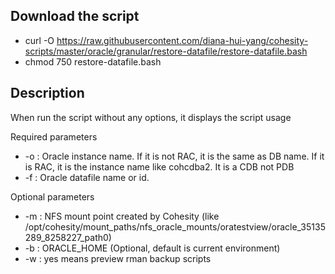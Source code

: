 ## Download the script
- curl -O https://raw.githubusercontent.com/diana-hui-yang/cohesity-scripts/master/oracle/granular/restore-datafile/restore-datafile.bash
- chmod 750 restore-datafile.bash

## Description
When run the script without any options, it displays the script usage

Required parameters

- -o : Oracle instance name. If it is not RAC, it is the same as DB name. If it is RAC, it is the instance name like cohcdba2. It is a CDB not PDB
- -f : Oracle datafile name or id.

 
Optional parameters
- -m : NFS mount point created by Cohesity (like /opt/cohesity/mount_paths/nfs_oracle_mounts/oratestview/oracle_35135289_8258227_path0)
- -b : ORACLE_HOME (Optional, default is current environment)
- -w : yes means preview rman backup scripts
